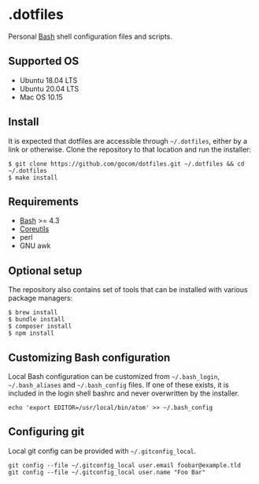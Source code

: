 .dotfiles
=====

Personal [Bash](https://www.gnu.org/software/bash/) shell configuration files and scripts.

Supported OS
-----

* Ubuntu 18.04 LTS
* Ubuntu 20.04 LTS
* Mac OS 10.15

Install
-----

It is expected that dotfiles are accessible through `~/.dotfiles`, either by a link or otherwise.
Clone the repository to that location and run the installer:

```
$ git clone https://github.com/gocom/dotfiles.git ~/.dotfiles && cd ~/.dotfiles
$ make install
```

Requirements
-----

* [Bash](https://www.gnu.org/software/bash/) >= 4.3
* [Coreutils](https://www.gnu.org/software/coreutils/coreutils.html)
* perl
* GNU awk

Optional setup
-----

The repository also contains set of tools that can be installed with various package managers:

```
$ brew install
$ bundle install
$ composer install
$ npm install
```

Customizing Bash configuration
-----

Local Bash configuration can be customized from `~/.bash_login`, `~/.bash_aliases` and `~/.bash_config` files.
If one of these exists, it is included in the login shell bashrc and never overwritten by the installer.

```
echo 'export EDITOR=/usr/local/bin/atom' >> ~/.bash_config
```

Configuring git
-----

Local git config can be provided with `~/.gitconfig_local`.

```
git config --file ~/.gitconfig_local user.email foobar@example.tld
git config --file ~/.gitconfig_local user.name "Foo Bar"
```
